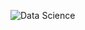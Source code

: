 ![Data Science](https://user-images.githubusercontent.com/75175276/159675173-1c4bdf7b-9296-4c46-9fda-853e18a13b19.jpeg)
